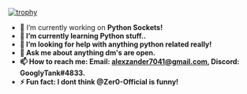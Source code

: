 
[![trophy](https://github-profile-trophy.vercel.app/?username=ryo-ma&theme=onedark)](https://github.com/ryo-ma/github-profile-trophy)

- 🔭 I’m currently working on <strong>Python Sockets!<strong/>
- 🌱 I’m currently learning Python stuff..
- 🤔 I’m looking for help with anything python related really!
- 💬 Ask me about anything dm's are open.
- 📫 How to reach me: Email: alexzander7041@gmail.com, Discord: GooglyTank#4833.
- ⚡ Fun fact: I dont think @Zer0-Official is funny!


